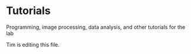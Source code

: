 # Tutorials
Programming, image processing, data analysis, and other tutorials for the lab

Tim is editing this file.
